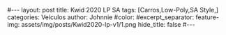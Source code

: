 #---
layout: post
title: Kwid 2020 LP SA
tags: [Carros,Low-Poly,SA Style,]
categories: Veículos
author: Johnnie
#color:
#excerpt_separator: <!--more-->
feature-img: assets/img/posts/Kwid2020-lp-v1/1.png
hide_title: false
#---



